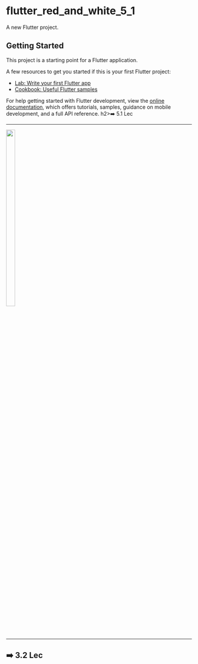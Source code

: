 # flutter_red_and_white_5_1

A new Flutter project.

## Getting Started

This project is a starting point for a Flutter application.

A few resources to get you started if this is your first Flutter project:

- [Lab: Write your first Flutter app](https://docs.flutter.dev/get-started/codelab)
- [Cookbook: Useful Flutter samples](https://docs.flutter.dev/cookbook)

For help getting started with Flutter development, view the
[online documentation](https://docs.flutter.dev/), which offers tutorials,
samples, guidance on mobile development, and a full API reference.
h2>➡️ 5.1 Lec</h2>
 
<hr>
<p>
  <a href ="https://github.com/Prafulpatnecha/flutter_red_and_white_5_1?authuser=0">
  <img src="https://github.com/Prafulpatnecha/Quick-Starter/assets/144161200/a70fef7a-5dfc-4734-8a5b-1d0db56d466f" width="22%" Height="35%">
  </a>
  </p>
<hr>
<h2>➡️ 3.2 Lec</h2>

